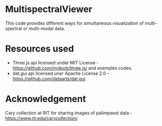 # MultispectralViewer
This code provides different ways for simultaneous visualization of multi-spectral or multi-modal data.


# Resources used
- Three.js api licensed under MIT License - https://github.com/mrdoob/three.js/ and examples codes.
- dat.gui api licensed uner Apache License 2.0 - https://github.com/dataarts/dat.gui.

# Acknowledgement
Cary collection at RIT for sharing images of palimpsest data - https://www.rit.edu/carycollection/.
